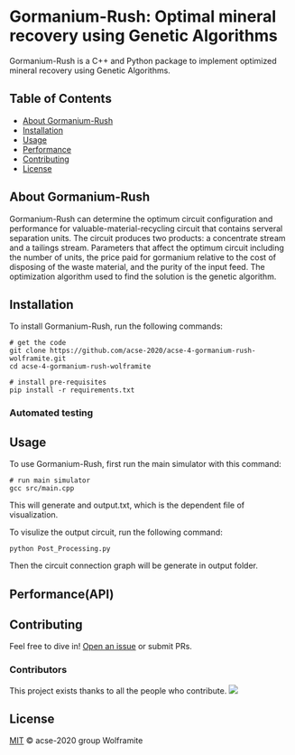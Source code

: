 # Gormanium-Rush: Optimal mineral recovery using Genetic Algorithms

Gormanium-Rush is a C++ and Python package to implement optimized mineral recovery using Genetic Algorithms.

## Table of Contents

- [About Gormanium-Rush](#about-gormanium-rush)
- [Installation](#installation)
- [Usage](#usage)
- [Performance](#performance)
- [Contributing](#contributing)
- [License](#license)


## About Gormanium-Rush

Gormanium-Rush can determine the optimum circuit configuration and performance for valuable-material-recycling circuit that contains serveral separation units. The circuit produces two products: a concentrate stream and a tailings stream. Parameters that affect the optimum circuit including the number of units, the price paid for gormanium relative to the cost of disposing of the waste material, and the purity of the input feed. The optimization algorithm used to find the solution is the genetic algorithm.


## Installation

To install Gormanium-Rush, run the following commands:
```
# get the code
git clone https://github.com/acse-2020/acse-4-gormanium-rush-wolframite.git
cd acse-4-gormanium-rush-wolframite

# install pre-requisites
pip install -r requirements.txt
```

### Automated testing


## Usage

To use Gormanium-Rush, first run the main simulator with this command:
```
# run main simulator
gcc src/main.cpp
```
This will generate and output.txt, which is the dependent file of visualization.

To visulize the output circuit, run the following command:
```
python Post_Processing.py
```
Then the circuit connection graph will be generate in output folder.


## Performance(API)




## Contributing

Feel free to dive in! [Open an issue](https://github.com/acse-2020/acse-4-gormanium-rush-wolframite/issues/new) or submit PRs.

### Contributors

This project exists thanks to all the people who contribute. 
<a href="https://github.com/acse-2020/acse-4-gormanium-rush-wolframite/graphs/contributors"><img src="https://opencollective.com/acse-4-gormanium-rush-wolframite/contributors.svg?width=890&button=false" /></a>


## License

[MIT](LICENSE) © acse-2020 group Wolframite
